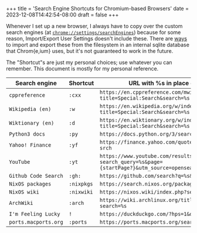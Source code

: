 +++
title = 'Search Engine Shortcuts for Chromium-based Browsers'
date = 2023-12-08T14:42:54-08:00
draft = false
+++

Whenever I set up a new browser, I always have to copy over the custom search engines (at [`chrome://settings/searchEngines`](chrome://settings/searchEngines)) because for some reason, Import/Export User Settings doesn't include these. There are [ways](https://stackoverflow.com/a/50871650) to import and export these from the filesystem in an internal sqlite database that Chrom{e,ium} uses, but it's not guaranteed to work in the future.

The "Shortcut"s are just my personal choices; use whatever you can remember. This document is mostly for my personal reference.

| Search engine        | Shortcut   | URL with %s in place of query                                                             |
|----------------------|------------|-------------------------------------------------------------------------------------------|
| `cppreference`       | `:cxx`     | `https://en.cppreference.com/mwiki/index.php?title=Special:Search&search=%s`              |
| `Wikipedia (en)`     | `:w`       | `https://en.wikipedia.org/w/index.php?title=Special:Search&search=%s`                     |
| `Wiktionary (en)`    | `:d`       | `https://en.wiktionary.org/w/index.php?title=Special:Search&search=%s`                    |
| `Python3 docs`       | `:py`      | `https://docs.python.org/3/search.html?q=%s`                                              |
| `Yahoo! Finance`     | `:yf`      | `https://finance.yahoo.com/quote/%s?&.tsrc=fin-srch`                                      |
| `YouTube`            | `:yt`      | `https://www.youtube.com/results?search_query=%s&page={startPage?}&utm_source=opensearch` |
| `Github Code Search` | `:gh:`     | `https://github.com/search?q=%s&type=code`                                                |
| `NixOS packages`     | `:nixpkgs` | `https://search.nixos.org/packages?query=%s`                                              |
| `NixOS wiki`         | `:nixwiki` | `https://nixos.wiki/index.php?search=%s`                                                  |
| `ArchWiki`           | `:arch`    | `https://wiki.archlinux.org/title/Special:Search?search=%s`                               |
| `I'm Feeling Lucky`  | `!`        | `https://duckduckgo.com/?hps=1&q=%5C%s&ia=web`                                            |
| `ports.macports.org` | `:ports`   | `https://ports.macports.org/search?q=%s&name=on`                                                                                        |



